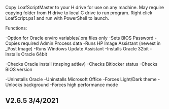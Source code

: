Copy LoafScriptMaster to your H drive for use on any machine. May require copying folder from H drive to local C drive to run program.
Right click LoafScript.ps1 and run with PowerShell to launch.

Functions:

-Option for Oracle enviro variables/.ora files only
-Sets BIOS Password
-Copies required Admin Process data
-Runs HP Image Assistant (newest in _Post Image)
-Runs Windows Update Assistant
-Installs Oracle 32bit
-Installs Oracle 64bit

-Checks Oracle install (tnsping adtlev)
-Checks Bitlocker status
-Checks BIOS version

-Uninstalls Oracle
-Uninstalls Microsoft Office
-Forces Light/Dark theme
-Unlocks background
-Forces high performance mode

V2.6.5 3/4/2021
--------------------------------------------